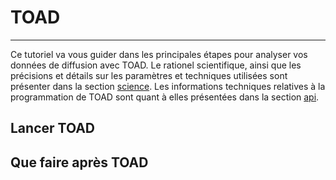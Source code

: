 # TOAD
---

Ce tutoriel va vous guider dans les principales étapes pour analyser vos données de diffusion avec TOAD. 
Le rationel scientifique, ainsi que les précisions et détails sur les paramètres et techniques utilisées sont présenter dans la section [science](sci).
Les informations techniques relatives à la programmation de TOAD sont quant à elles présentées dans la section [api](api).


## Lancer TOAD

## Que faire après TOAD
